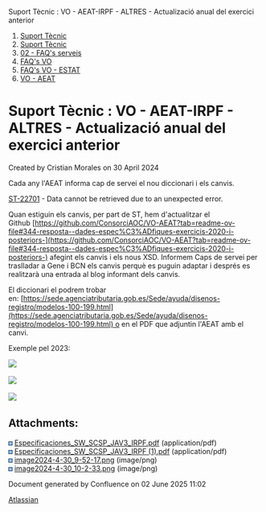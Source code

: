 Suport Tècnic : VO - AEAT-IRPF - ALTRES - Actualizació anual del exercici anterior  

1.  [Suport Tècnic](index.html)
2.  [Suport Tècnic](13893782.html)
3.  [02 - FAQ's serveis](26313393.html)
4.  [FAQ's VO](28705575.html)
5.  [FAQ's VO - ESTAT](28705579.html)
6.  [VO - AEAT](VO---AEAT_36340975.html)

Suport Tècnic : VO - AEAT-IRPF - ALTRES - Actualizació anual del exercici anterior
==================================================================================

Created by Cristian Morales on 30 April 2024

Cada any l'AEAT informa cap de servei el nou diccionari i els canvis.   

[ST-22701](https://contacte.aoc.cat/browse/ST-22701?src=confmacro) - Data cannot be retrieved due to an unexpected error.

Quan estiguin els canvis, per part de ST, hem d'actualitzar el Github [https://github.com/ConsorciAOC/VO-AEAT?tab=readme-ov-file#344-resposta--dades-espec%C3%ADfiques-exercicis-2020-i-posteriors-](https://github.com/ConsorciAOC/VO-AEAT?tab=readme-ov-file#344-resposta--dades-espec%C3%ADfiques-exercicis-2020-i-posteriors-) afegint els canvis i els nous XSD. Informem Caps de servei per traslladar a Gene i BCN els canvis perquè es puguin adaptar i després es realitzarà una entrada al blog informant dels canvis.

  

El diccionari el podrem trobar en: [https://sede.agenciatributaria.gob.es/Sede/ayuda/disenos-registro/modelos-100-199.html](https://sede.agenciatributaria.gob.es/Sede/ayuda/disenos-registro/modelos-100-199.html) o en el PDF que adjuntin l'AEAT amb el canvi.

Exemple pel 2023:

[![](rest/documentConversion/latest/conversion/thumbnail/100010321/1)](/download/attachments/100010319/Especificaciones_SW_SCSP_JAV3_IRPF%20%281%29.pdf?version=1&modificationDate=1714463519267&api=v2)

![](attachments/100010319/100010322.png)

![](attachments/100010319/100010324.png)

  

Attachments:
------------

![](images/icons/bullet_blue.gif) [Especificaciones\_SW\_SCSP\_JAV3\_IRPF.pdf](attachments/100010319/100010320.pdf) (application/pdf)  
![](images/icons/bullet_blue.gif) [Especificaciones\_SW\_SCSP\_JAV3\_IRPF (1).pdf](attachments/100010319/100010321.pdf) (application/pdf)  
![](images/icons/bullet_blue.gif) [image2024-4-30\_9-52-17.png](attachments/100010319/100010322.png) (image/png)  
![](images/icons/bullet_blue.gif) [image2024-4-30\_10-2-33.png](attachments/100010319/100010324.png) (image/png)  

Document generated by Confluence on 02 June 2025 11:02

[Atlassian](http://www.atlassian.com/)